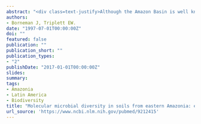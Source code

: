 ```yaml
---
abstract: "<div class=text-justify>Although the Amazon Basin is well known for its diversity of flora and fauna, this report represents the first description of the microbial diversity in Amazonian soils involving a culture-independent approach. Among the 100 sequences of genes coding for small-subunit rRNA obtained by PCR amplification with universal small-subunit rRNA primers, 98 were bacterial and 2 were archaeal. No duplicate sequences were found, and none of the sequences had been previously described. Eighteen percent of the bacterial sequences could not be classified in any known bacterial kingdom. Two sequences may represent a unique branch between the vast majority of bacteria and the deeply branching, predominantly thermophilic bacteria. Five sequences formed a clade that may represent a novel group within the class Proteobacteria. In addition, rRNA intergenic spacer analysis was used to show significant microbial population differences between a mature forest soil and an adjacent pasture soil.</div>"
authors:
- Borneman J, Triplett EW.
date: "1997-07-01T00:00:00Z"
doi: ""
featured: false
publication: ""
publication_short: ""
publication_types:
- "2"
publishDate: "2017-01-01T00:00:00Z"
slides:
summary:
tags:
- Amazonia
- Latin America
- Biodiversity
title: "Molecular microbial diversity in soils from eastern Amazonia: evidence for unusual microorganisms and microbial population shifts associated with deforestation"
url_source: 'https://www.ncbi.nlm.nih.gov/pubmed/9212415'
---
```



